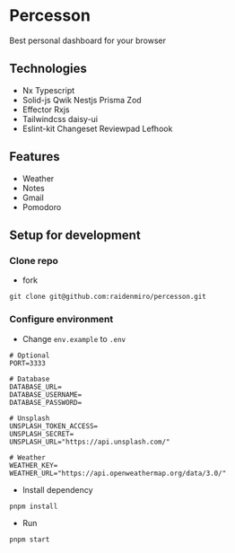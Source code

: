 # Percesson

Best personal dashboard for your browser

## Technologies

- Nx Typescript
- Solid-js Qwik Nestjs Prisma Zod
- Effector Rxjs
- Tailwindcss daisy-ui
- Eslint-kit Changeset Reviewpad Lefhook

## Features

- Weather
- Notes
- Gmail
- Pomodoro

## Setup for development

### Clone repo

- fork

```shell
git clone git@github.com:raidenmiro/percesson.git
```

### Configure environment

- Change `env.example` to `.env`

```dotenv
# Optional
PORT=3333

# Database
DATABASE_URL=
DATABASE_USERNAME=
DATABASE_PASSWORD=

# Unsplash
UNSPLASH_TOKEN_ACCESS=
UNSPLASH_SECRET=
UNSPLASH_URL="https://api.unsplash.com/"

# Weather
WEATHER_KEY=
WEATHER_URL="https://api.openweathermap.org/data/3.0/"
```

- Install dependency

```sh
pnpm install
```

- Run

```sh
pnpm start
```
